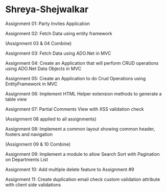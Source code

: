 # Shreya-Shejwalkar
Assignment 01: Party Invites Application

Assignment 02: Fetch Data using entity framework

(Assignment 03 & 04 Combine)

Assignment 03: Fetch Data using ADO.Net in MVC

Assignment 04: Create an Application that will perform CRUD operations using ADO.Net Data Objects in MVC

Assignment 05: Create an Application to do Crud Operations using EntityFramework in MVC

Assignment 06: Implement HTML Helper extension methods to generate a table view

Assignment 07: Partial Comments View with XSS validation check

(Assignment 08 applied to all assignments)

Assignment 08: Implement a common layout showing common header, footers and navigation

(Assignment 09 & 10 Combine)

Assignment 09: Implement a module to allow Search Sort with Pagination on Departments List

Assignment 10: Add multiple delete feature to Assignment #9

Assignment 11: Create duplication email check custom validation attribute with client side validations
